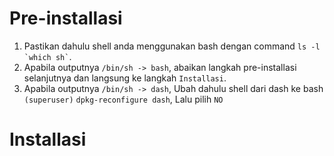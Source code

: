 # Pre-installasi
1. Pastikan dahulu shell anda menggunakan bash dengan command `` ls -l `which sh` ``.
2. Apabila outputnya `/bin/sh -> bash`, abaikan langkah pre-installasi selanjutnya dan langsung ke langkah `Installasi`.
3. Apabila outputnya `/bin/sh -> dash`, Ubah dahulu shell dari dash ke bash `(superuser)` `dpkg-reconfigure dash`, Lalu pilih `NO`

# Installasi
